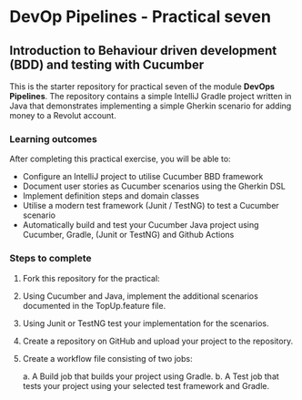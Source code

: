 # DevOp Pipelines - Practical seven

## Introduction to Behaviour driven development (BDD) and testing with Cucumber

This is the starter repository for practical seven of the module **DevOps Pipelines**. The repository contains a simple IntelliJ Gradle project written in Java that demonstrates implementing a simple Gherkin scenario for adding money to a Revolut account. 

### Learning outcomes

After completing this practical exercise, you will be able to:  

- Configure an IntelliJ project to utilise Cucumber BBD framework
- Document user stories as Cucumber scenarios using the Gherkin DSL
- Implement definition steps and domain classes
- Utilise a modern test framework (Junit / TestNG) to test a Cucumber scenario
- Automatically build and test your Cucumber Java project using Cucumber, Gradle, (Junit or TestNG) and Github Actions  

### Steps to complete

1. Fork this repository for the practical:  
2. Using Cucumber and Java, implement the additional scenarios documented in the TopUp.feature file.
3. Using Junit or TestNG test your implementation for the scenarios.
4. Create a repository on GitHub and upload your project to the repository.
5. Create a workflow file consisting of two jobs:  

    a. A Build job that builds your project using Gradle.
    b. A Test job that tests your project using your selected test framework and Gradle.  
